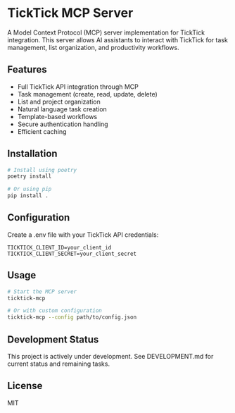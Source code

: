 # TickTick MCP Server

A Model Context Protocol (MCP) server implementation for TickTick integration. This server allows AI assistants to interact with TickTick for task management, list organization, and productivity workflows.

## Features

- Full TickTick API integration through MCP
- Task management (create, read, update, delete)
- List and project organization
- Natural language task creation
- Template-based workflows
- Secure authentication handling
- Efficient caching

## Installation

```bash
# Install using poetry
poetry install

# Or using pip
pip install .
```

## Configuration

Create a .env file with your TickTick API credentials:

```env
TICKTICK_CLIENT_ID=your_client_id
TICKTICK_CLIENT_SECRET=your_client_secret
```

## Usage

```bash
# Start the MCP server
ticktick-mcp

# Or with custom configuration
ticktick-mcp --config path/to/config.json
```

## Development Status

This project is actively under development. See DEVELOPMENT.md for current status and remaining tasks.

## License

MIT